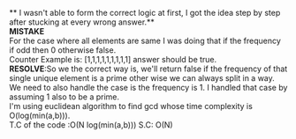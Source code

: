 ** I wasn't able to form the correct logic at first, I got the idea step by step after stucking at every wrong answer.**
<br>
**MISTAKE**
<br>
For the case where all elements are same I was doing that if the frequency if odd then 0 otherwise false.
<br>
Counter Example is: [1,1,1,1,1,1,1,1,1] answer should be true.
<br>
​
**RESOLVE**:So we the correct way is, we'll return false if the frequency of that single unique element is a prime other wise we can always split in a way. We need to also handle the case is the frequency is 1. I handled that case by assuming 1 also to be a prime.
<br>
I'm using euclidean algorithm to find gcd whose time complexity is O(log(min(a,b))).
<br>
T.C of the code :O(N log(min(a,b)))
S.C: O(N)